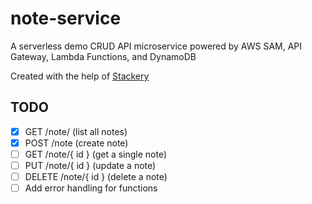# note-service

A serverless demo CRUD API microservice powered by AWS SAM, API Gateway, Lambda Functions, and DynamoDB

Created with the help of [Stackery](https://www.stackery.io/)

## TODO
- [x] GET /note/ (list all notes)
- [x] POST /note (create note)
- [ ] GET /note/{ id } (get a single note)
- [ ] PUT /note/{ id } (update a note)
- [ ] DELETE /note/{ id } (delete a note)
- [ ] Add error handling for functions
